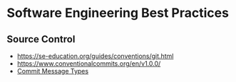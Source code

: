# Software Engineering Best Practices

## Source Control

- https://se-education.org/guides/conventions/git.html
- https://www.conventionalcommits.org/en/v1.0.0/
- [Commit Message Types](https://github.com/angular/angular/blob/22b96b9/CONTRIBUTING.md#type)
